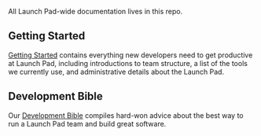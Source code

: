 All Launch Pad-wide documentation lives in this repo.

## Getting Started

[Getting Started](GettingStarted/) contains everything new developers need to get productive at Launch Pad,
including introductions to team structure,
a list of the tools we currently use,
and administrative details about the Launch Pad.

## Development Bible

Our [Development Bible](DevelopmentBible/) compiles hard-won advice about the best way to run a Launch Pad team and build great software.
